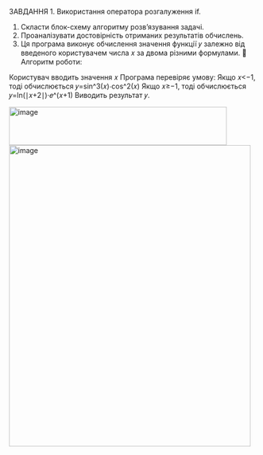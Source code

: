 ЗАВДАННЯ 1. Використання оператора розгалуження if.
1. Скласти блок-схему алгоритму розв’язування задачі.
2. Проаналізувати достовірність отриманих результатів обчислень.
3. Ця програма виконує обчислення значення функції 𝑦 залежно від введеного користувачем числа 𝑥 за двома різними формулами.
🔹 Алгоритм роботи:

Користувач вводить значення 𝑥
Програма перевіряє умову:
Якщо 𝑥<−1, тоді обчислюється 𝑦=sin^3(𝑥)⋅cos^2(𝑥)
Якщо 𝑥≥−1, тоді обчислюється 𝑦=ln(∣𝑥+2∣)⋅𝑒^(𝑥+1)
Виводить результат 𝑦.

<img width="438" height="77" alt="image" src="https://github.com/user-attachments/assets/18de5cd6-0fa2-446f-8b35-41f7c91ecf74" />
<img width="486" height="605" alt="image" src="https://github.com/user-attachments/assets/ba8d5d9e-9d80-42bf-9ef3-b9aeba2689e9" />

